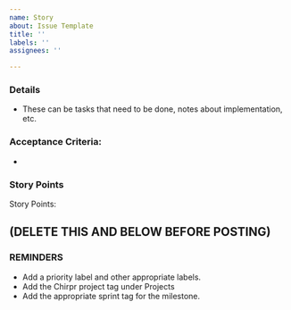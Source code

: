 ```yaml
---
name: Story
about: Issue Template
title: ''
labels: ''
assignees: ''

---
```


### Details
- These can be tasks that need to be done, notes about implementation, etc. 

### Acceptance Criteria:
- 

### Story Points
Story Points: 

## (DELETE THIS AND BELOW BEFORE POSTING)
### REMINDERS
- Add a priority label and other appropriate labels. 
- Add the Chirpr project tag under Projects
- Add the appropriate sprint tag for the milestone. 

